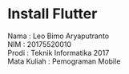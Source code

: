 # Install Flutter
Nama        : Leo Bimo Aryaputranto <br>
NIM         : 20175520010 <br>
Prodi       : Teknik Informatika 2017<br>
Mata Kuliah : Pemograman Mobile 
